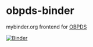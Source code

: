 # obpds-binder
mybinder.org frontend for [OBPDS](https://github.com/scott-maddox/obpds)

[![Binder](http://mybinder.org/badge.svg)](http://mybinder.org/repo/scott-maddox/obpds-binder)